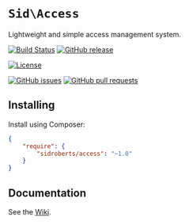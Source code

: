# `Sid\Access`

Lightweight and simple access management system.



[![Build Status](https://img.shields.io/travis/SidRoberts/access/1.0.x.svg?style=for-the-badge)](https://travis-ci.org/SidRoberts/access)
[![GitHub release](https://img.shields.io/github/release/SidRoberts/access.svg?style=for-the-badge)]()

[![License](https://img.shields.io/github/license/SidRoberts/access.svg?style=for-the-badge)]()

[![GitHub issues](https://img.shields.io/github/issues-raw/SidRoberts/access.svg?style=for-the-badge)](https://github.com/SidRoberts/access/issues)
[![GitHub pull requests](https://img.shields.io/github/issues-pr-raw/SidRoberts/access.svg?style=for-the-badge)](https://github.com/SidRoberts/access/pulls)



## Installing

Install using Composer:

```json
{
    "require": {
        "sidroberts/access": "~1.0"
    }
}
```



## Documentation

See the [Wiki](https://github.com/SidRoberts/access/wiki).
